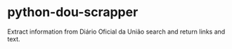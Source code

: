 # python-dou-scrapper
Extract information from Diário Oficial da União search and return links and text.

